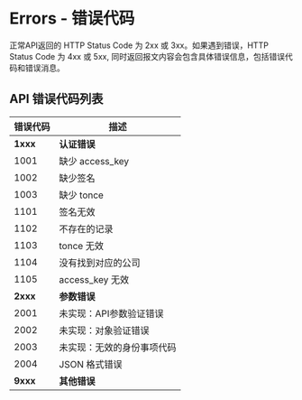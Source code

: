 #  Errors - 错误代码

正常API返回的 HTTP Status Code 为 2xx 或 3xx。如果遇到错误，HTTP Status Code 为 4xx 或 5xx,
同时返回报文内容会包含具体错误信息，包括错误代码和错误消息。

## API 错误代码列表

错误代码 | 描述
-------- | -------
**1xxx** | **认证错误**
1001     | 缺少 access_key
1002     | 缺少签名
1003     | 缺少 tonce
1101     | 签名无效
1102     | 不存在的记录
1103     | tonce 无效
1104     | 没有找到对应的公司
1105     | access_key 无效
**2xxx** | **参数错误**
2001     | 未实现：API参数验证错误
2002     | 未实现：对象验证错误
2003     | 未实现：无效的身份事项代码
2004     | JSON 格式错误
**9xxx** | **其他错误**

